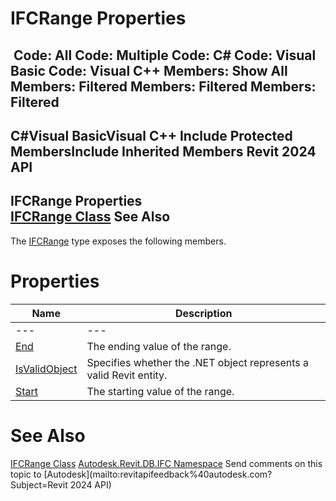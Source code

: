 # IFCRange Properties

﻿
 Code: All Code: Multiple Code: C# Code: Visual Basic Code: Visual C++  Members: Show All Members: Filtered Members: Filtered Members: Filtered   
---  
C#Visual BasicVisual C++
Include Protected MembersInclude Inherited Members
Revit 2024 API  
---  
IFCRange Properties  
[IFCRange Class](dd18e556-a0d8-7bbb-1522-518d8a82736f.md "IFCRange Class") See Also  
---  
The [IFCRange](dd18e556-a0d8-7bbb-1522-518d8a82736f.md "IFCRange Class") type exposes the following members.
# Properties
| Name | Description |
| --- | --- |
| --- | --- | --- |
| [End](b0b57633-20f0-49c1-5ea3-1acd8e16c2f5.md "End Property") | The ending value of the range. |
| [IsValidObject](638a0ef2-7b9a-3bb7-8d65-e7f80f742e5e.md "IsValidObject Property") | Specifies whether the .NET object represents a valid Revit entity. |
| [Start](63a05901-d8da-3fa3-f46f-58add4498162.md "Start Property") | The starting value of the range. |

# See Also
[IFCRange Class](dd18e556-a0d8-7bbb-1522-518d8a82736f.md "IFCRange Class")
[Autodesk.Revit.DB.IFC Namespace](b823fafb-1ba1-896b-4097-142c2817ce74.md "Autodesk.Revit.DB.IFC Namespace")
Send comments on this topic to [Autodesk](mailto:revitapifeedback%40autodesk.com?Subject=Revit 2024 API)